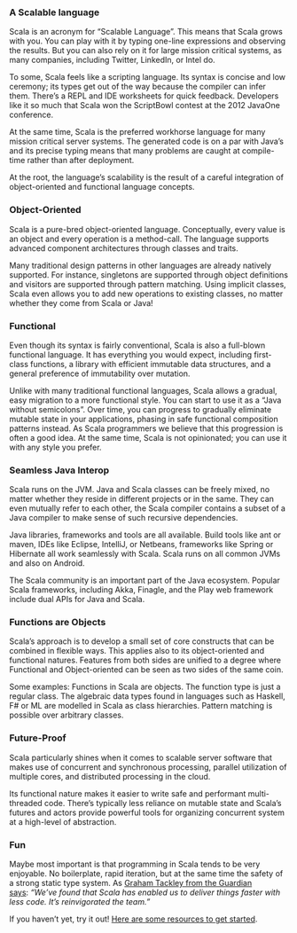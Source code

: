 ### A Scalable language

Scala is an acronym for “Scalable Language”. This means that Scala grows with you. You can play with it by typing one-line expressions and observing the results. But you can also rely on it for large mission critical systems, as many companies, including Twitter, LinkedIn, or Intel do.

To some, Scala feels like a scripting language. Its syntax is concise and low ceremony; its types get out of the way because the compiler can infer them. There’s a REPL and IDE worksheets for quick feedback. Developers like it so much that Scala won the ScriptBowl contest at the 2012 JavaOne conference.

At the same time, Scala is the preferred workhorse language for many mission critical server systems. The generated code is on a par with Java’s and its precise typing means that many problems are caught at compile-time rather than after deployment.

At the root, the language’s scalability is the result of a careful integration of object-oriented and functional language concepts.

### Object-Oriented

Scala is a pure-bred object-oriented language. Conceptually, every value is an object and every operation is a method-call. The language supports advanced component architectures through classes and traits.

Many traditional design patterns in other languages are already natively supported. For instance, singletons are supported through object definitions and visitors are supported through pattern matching. Using implicit classes, Scala even allows you to add new operations to existing classes, no matter whether they come from Scala or Java!

### Functional

Even though its syntax is fairly conventional, Scala is also a full-blown functional language. It has everything you would expect, including first-class functions, a library with efficient immutable data structures, and a general preference of immutability over mutation.

Unlike with many traditional functional languages, Scala allows a gradual, easy migration to a more functional style. You can start to use it as a “Java without semicolons”. Over time, you can progress to gradually eliminate mutable state in your applications, phasing in safe functional composition patterns instead. As Scala programmers we believe that this progression is often a good idea. At the same time, Scala is not opinionated; you can use it with any style you prefer.

### Seamless Java Interop

Scala runs on the JVM. Java and Scala classes can be freely mixed, no matter whether they reside in different projects or in the same. They can even mutually refer to each other, the Scala compiler contains a subset of a Java compiler to make sense of such recursive dependencies.

Java libraries, frameworks and tools are all available. Build tools like ant or maven, IDEs like Eclipse, IntelliJ, or Netbeans, frameworks like Spring or Hibernate all work seamlessly with Scala. Scala runs on all common JVMs and also on Android.

The Scala community is an important part of the Java ecosystem. Popular Scala frameworks, including Akka, Finagle, and the Play web framework include dual APIs for Java and Scala.

### Functions are Objects

Scala’s approach is to develop a small set of core constructs that can be combined in flexible ways. This applies also to its object-oriented and functional natures. Features from both sides are unified to a degree where Functional and Object-oriented can be seen as two sides of the same coin.

Some examples: Functions in Scala are objects. The function type is just a regular class. The algebraic data types found in languages such as Haskell, F# or ML are modelled in Scala as class hierarchies. Pattern matching is possible over arbitrary classes.

### Future-Proof

Scala particularly shines when it comes to scalable server software that makes use of concurrent and synchronous processing, parallel utilization of multiple cores, and distributed processing in the cloud.

Its functional nature makes it easier to write safe and performant multi-threaded code. There’s typically less reliance on mutable state and Scala’s futures and actors provide powerful tools for organizing concurrent system at a high-level of abstraction.

### Fun

Maybe most important is that programming in Scala tends to be very enjoyable. No boilerplate, rapid iteration, but at the same time the safety of a strong static type system. As [Graham Tackley from the Guardian says](http://www.infoq.com/articles/guardian_scala): _“We’ve found that Scala has enabled us to deliver things faster with less code. It’s reinvigorated the team.”_

If you haven’t yet, try it out! [Here are some resources to get started](http://www.scala-lang.org/documentation).